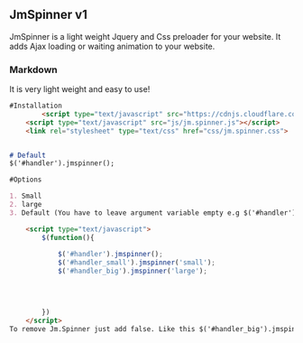 ## JmSpinner v1


JmSpinner is a light weight Jquery and Css preloader for your website. It adds Ajax loading or waiting animation to your website.

### Markdown

It is very light weight and easy to use!

```markdown
#Installation
        <script type="text/javascript" src="https://cdnjs.cloudflare.com/ajax/libs/jquery/3.2.1/jquery.min.js"></script>
	<script type="text/javascript" src="js/jm.spinner.js"></script>
	<link rel="stylesheet" type="text/css" href="css/jm.spinner.css">


# Default
$('#handler').jmspinner();

#Options

1. Small
2. large
3. Default (You have to leave argument variable empty e.g $('#handler').jmspinner()).

    <script type="text/javascript">	
		$(function(){
		
			$('#handler').jmspinner();
			$('#handler_small').jmspinner('small');
			$('#handler_big').jmspinner('large');

		

			
		})
	</script>
To remove Jm.Spinner just add false. Like this $('#handler_big').jmspinner(false);




```

